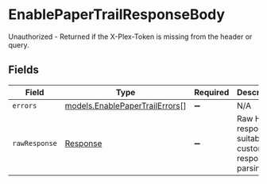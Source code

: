 # EnablePaperTrailResponseBody

Unauthorized - Returned if the X-Plex-Token is missing from the header or query.


## Fields

| Field                                                                  | Type                                                                   | Required                                                               | Description                                                            |
| ---------------------------------------------------------------------- | ---------------------------------------------------------------------- | ---------------------------------------------------------------------- | ---------------------------------------------------------------------- |
| `errors`                                                               | [models.EnablePaperTrailErrors](../models/enablepapertrailerrors.md)[] | :heavy_minus_sign:                                                     | N/A                                                                    |
| `rawResponse`                                                          | [Response](https://developer.mozilla.org/en-US/docs/Web/API/Response)  | :heavy_minus_sign:                                                     | Raw HTTP response; suitable for custom response parsing                |
